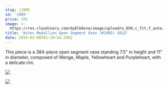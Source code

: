 ```yaml
---
slug: /1905
id: '1905'
price: 195
image: >-
  https://res.cloudinary.com/dy6lb8vna/image/upload/w_650,c_fit,f_auto/v1552008963/GB%20Bowlworks%20Gallery/1905a.jpg
title: 'Aztec Medallion Open Segment Vase (#1905) SOLD'
date: 2019-03-08T01:29:54.298Z
---
```

This piece is a 384-piece open segment vase standing 7.5" in height and 11" in diameter, composed of Wenge, Maple, Yellowheart and Purpleheart, with a delicate rim.

![](https://res.cloudinary.com/dy6lb8vna/image/upload/w_350,c_fit,f_auto/v1/GB%20Bowlworks%20Gallery/IMG_3725.jpg)

![](https://res.cloudinary.com/dy6lb8vna/image/upload/w_350,c_fit,f_auto/v1552009242/GB%20Bowlworks%20Gallery/IMG_3746.jpg)
